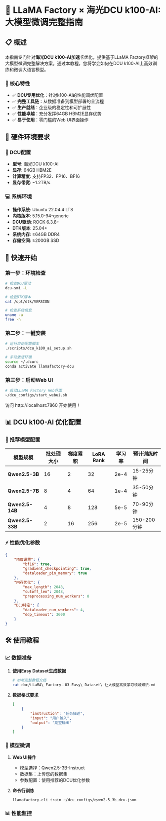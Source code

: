 # 🚀 LLaMA Factory × 海光DCU k100-AI: 大模型微调完整指南

## 📋 概述

本指南专门针对**海光DCU k100-AI加速卡**优化，提供基于LLaMA Factory框架的大模型微调完整解决方案。通过本教程，您将学会如何在DCU k100-AI上高效训练和微调大语言模型。

### 🎯 核心特性

- ✅ **DCU专用优化**：针对k100-AI的性能调优配置
- ✅ **完整工具链**：从数据准备到模型部署的全流程
- ✅ **生产就绪**：企业级的稳定性和可扩展性
- ✅ **性能卓越**：充分发挥64GB HBM2E显存优势
- ✅ **易于使用**：零门槛的Web UI界面操作

## 🔧 硬件环境要求

### 📱 DCU配置
- **型号**: 海光DCU k100-AI
- **显存**: 64GB HBM2E
- **计算精度**: 支持FP32、FP16、BF16
- **显存带宽**: ~1.2TB/s

### 💻 系统环境
- **操作系统**: Ubuntu 22.04.4 LTS
- **内核版本**: 5.15.0-94-generic
- **DCU驱动**: ROCK 6.3.8+
- **DTK版本**: 25.04+
- **系统内存**: ≥64GB DDR4
- **存储空间**: ≥200GB SSD

## 🚀 快速开始

### 第一步：环境检查

```bash
# 检查DCU驱动
dcu-smi -L

# 检查DTK版本
cat /opt/dtk/VERSION

# 检查系统信息
uname -a
free -h
```

### 第二步：一键安装

```bash
# 运行自动配置脚本
./scripts/dcu_k100_ai_setup.sh

# 手动激活环境
source ~/.dcurc
conda activate llamafactory-dcu
```

### 第三步：启动Web UI

```bash
# 启动LLaMA Factory Web界面
~/dcu_configs/start_webui.sh
```

访问 http://localhost:7860 开始使用！

## 📊 DCU k100-AI 优化配置

### 🎯 推荐模型配置

| 模型规模 | 批处理大小 | 梯度累积 | LoRA Rank | 学习率 | 预计训练时间 |
|----------|------------|----------|-----------|--------|--------------|
| **Qwen2.5-3B** | 16 | 2 | 32 | 2e-4 | 15-25分钟 |
| **Qwen2.5-7B** | 8 | 4 | 64 | 1e-4 | 35-50分钟 |
| **Qwen2.5-14B** | 4 | 8 | 128 | 5e-5 | 70-90分钟 |
| **Qwen2.5-33B** | 2 | 16 | 256 | 2e-5 | 150-200分钟 |

### ⚡ 性能优化参数

```json
{
    "精度设置": {
        "bf16": true,
        "gradient_checkpointing": true,
        "dataloader_pin_memory": true
    },
    "内存优化": {
        "max_length": 2048,
        "cutoff_len": 2048,
        "preprocessing_num_workers": 8
    },
    "DCU特定": {
        "dataloader_num_workers": 4,
        "ddp_timeout": 3600
    }
}
```

## 🛠️ 使用教程

### 📈 数据准备

1. **使用Easy Dataset生成数据**
   ```bash
   # 参考完整教程文档
   cat doc/LLaMA\ Factory：03-Easy\ Dataset\ 让大模型高效学习领域知识.md
   ```

2. **数据格式要求**
   ```json
   [
       {
           "instruction": "任务描述",
           "input": "用户输入",
           "output": "期望输出"
       }
   ]
   ```

### 🎯 模型微调

1. **Web UI操作**
   - 模型选择：Qwen2.5-3B-Instruct
   - 数据集：上传您的数据集
   - 参数配置：使用推荐的DCU优化参数

2. **命令行训练**
   ```bash
   llamafactory-cli train ~/dcu_configs/qwen2.5_3b_dcu.json
   ```

### 📊 性能监控

```